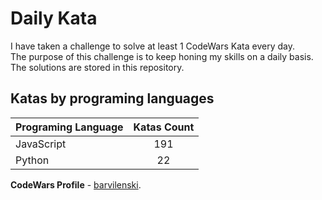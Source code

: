 # Daily Kata

I have taken a challenge to solve at least 1 CodeWars Kata every day.  
The purpose of this challenge is to keep honing my skills on a daily basis.  
The solutions are stored in this repository.

## Katas by programing languages

| Programing Language | Katas Count |
| ------------------- | :---------: |
| JavaScript          |         191 |
| Python              |          22 |


**CodeWars Profile** - [barvilenski](https://www.codewars.com/users/vbarv24).
